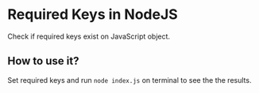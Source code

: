 # Required Keys in NodeJS
Check if required keys exist on JavaScript object.

## How to use it?

Set required keys and run `node index.js` on terminal to see the the results.